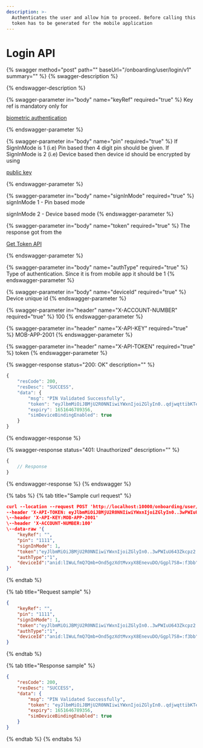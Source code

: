 ```yaml
---
description: >-
  Authenticates the user and allow him to proceed. Before calling this API, New
  token has to be generated for the mobile application
---
```


# Login API

{% swagger method="post" path="" baseUrl="<domain>/onboarding/user/login/v1" summary="" %}
{% swagger-description %}

{% endswagger-description %}

{% swagger-parameter in="body" name="keyRef" required="true" %}
Key ref is mandatory only for 

[biometric authentication](../biometric-authentication/public-key-api.md)


{% endswagger-parameter %}

{% swagger-parameter in="body" name="pin" required="true" %}
If SignInMode is 1 (i.e) Pin based then 4 digit pin should be given. If SignInMode is 2 (i.e) Device based then device id should be encrypted by using

[ public key](../biometric-authentication/public-key-api.md)


{% endswagger-parameter %}

{% swagger-parameter in="body" name="signInMode" required="true" %}
signInMode 1 - Pin based mode

signInMode 2 - Device based mode
{% endswagger-parameter %}

{% swagger-parameter in="body" name="token" required="true" %}
The response got from the 

[Get Token API](../../../../../market-place/api-specification/get-token-api.md)


{% endswagger-parameter %}

{% swagger-parameter in="body" name="authType" required="true" %}
Type of authentication. Since it is from mobile app it should be 1
{% endswagger-parameter %}

{% swagger-parameter in="body" name="deviceId" required="true" %}
Device unique id
{% endswagger-parameter %}

{% swagger-parameter in="header" name="X-ACCOUNT-NUMBER" required="true" %}
100
{% endswagger-parameter %}

{% swagger-parameter in="header" name="X-API-KEY" required="true" %}
MOB-APP-2001
{% endswagger-parameter %}

{% swagger-parameter in="header" name="X-API-TOKEN" required="true" %}
token
{% endswagger-parameter %}

{% swagger-response status="200: OK" description="" %}
```javascript
{
    "resCode": 200,
    "resDesc": "SUCCESS",
    "data": {
        "msg": "PIN Validated Successfully",
        "token": "eyJlbmMiOiJBMjU2R0NNIiwiYWxnIjoiZGlyIn0..qdjwqttibKTehymt.yIZ6bqDiURUB5FOVgrQolK7NxWNfJK5dYd7y4-GYs6fZ90t59_LZ75smtFzfytu1R7TLyWJ-JzCcg1wtFfwkCMXOEX4K_tK1dMmJGoaTBhgAC4DIbtrugursET4w8XpPtK0VioFgkN36n9ik1VFE3pHiElaa7BzFhOK_EFZWccRVN8ca8DK6rruXCr2lO-beDW7dkiBT02m2BKtcP_DaHORm4bxKOjsaLVuiygqMtlOrBUy0MzXqpcIvnw3uGjjkSgJKwQ._j16sEG2vYxYaOm_CJ4LLw",
        "expiry": 1651646789356,
        "simDeviceBindingEnabled": true
    }
}
```
{% endswagger-response %}

{% swagger-response status="401: Unauthorized" description="" %}
```javascript
{
    // Response
}
```
{% endswagger-response %}
{% endswagger %}

{% tabs %}
{% tab title="Sample curl request" %}
```json
curl --location --request POST 'http://localhost:10000/onboarding/user/login/v1' \
--header 'X-API-TOKEN: eyJlbmMiOiJBMjU2R0NNIiwiYWxnIjoiZGlyIn0..3wPWIuU643Zkcpz2.BizUuyXgPHzuuFf0w8dhaHV9eFi6IFVTNZrExqtRfIqQJsOYN_C4eNCPU_mdF55czLcWw7lrUHYtIAdGEZMuALer4GFp3pqrTQgACNbRnTSMZJgCVLxCVEpoyMATxN0Bf6U4afeHGbNFmUx5MI_8osFvKIYA6u8thb2OF0SiJBlwuBcNhzhQ_T2rJ5bY10A9xUlU4eUoDaBKjg.-n-LFTVxXNbg9_qh5vy4og'
\--header 'X-API-KEY:MOB-APP-2001'
\--header 'X-ACCOUNT-NUMBER:100'
\--data-raw '{
    "keyRef": "",
    "pin": "1111",
    "signInMode": 1,
    "token":"eyJlbmMiOiJBMjU2R0NNIiwiYWxnIjoiZGlyIn0..3wPWIuU643Zkcpz2.BizUuyXgPHzuuFf0w8dhaHV9eFi6IFVTNZrExqtRfIqQJsOYN_C4eNCPU_mdF55czLcWw7lrUHYtIAdGEZMuALer4GFp3pqrTQgACNbRnTSMZJgCVLxCVEpoyMATxN0Bf6U4afeHGbNFmUx5MI_8osFvKIYA6u8thb2OF0SiJBlwuBcNhzhQ_T2rJ5bY10A9xUlU4eUoDaBKjg.-n-LFTVxXNbg9_qh5vy4og",
    "authType":"1",
    "deviceId":"anid:lIWuLfmQ7Qmb+Ond5gzXdtMvxyX8EnevuDO/Ggpl7S8=:f3bb"
}'
```
{% endtab %}

{% tab title="Request sample" %}
```json
{
    "keyRef": "",
    "pin": "1111",
    "signInMode": 1,
    "token":"eyJlbmMiOiJBMjU2R0NNIiwiYWxnIjoiZGlyIn0..3wPWIuU643Zkcpz2.BizUuyXgPHzuuFf0w8dhaHV9eFi6IFVTNZrExqtRfIqQJsOYN_C4eNCPU_mdF55czLcWw7lrUHYtIAdGEZMuALer4GFp3pqrTQgACNbRnTSMZJgCVLxCVEpoyMATxN0Bf6U4afeHGbNFmUx5MI_8osFvKIYA6u8thb2OF0SiJBlwuBcNhzhQ_T2rJ5bY10A9xUlU4eUoDaBKjg.-n-LFTVxXNbg9_qh5vy4og",
    "authType":"1",
    "deviceId":"anid:lIWuLfmQ7Qmb+Ond5gzXdtMvxyX8EnevuDO/Ggpl7S8=:f3bb"
}
```
{% endtab %}

{% tab title="Response sample" %}
```json
{
    "resCode": 200,
    "resDesc": "SUCCESS",
    "data": {
        "msg": "PIN Validated Successfully",
        "token": "eyJlbmMiOiJBMjU2R0NNIiwiYWxnIjoiZGlyIn0..qdjwqttibKTehymt.yIZ6bqDiURUB5FOVgrQolK7NxWNfJK5dYd7y4-GYs6fZ90t59_LZ75smtFzfytu1R7TLyWJ-JzCcg1wtFfwkCMXOEX4K_tK1dMmJGoaTBhgAC4DIbtrugursET4w8XpPtK0VioFgkN36n9ik1VFE3pHiElaa7BzFhOK_EFZWccRVN8ca8DK6rruXCr2lO-beDW7dkiBT02m2BKtcP_DaHORm4bxKOjsaLVuiygqMtlOrBUy0MzXqpcIvnw3uGjjkSgJKwQ._j16sEG2vYxYaOm_CJ4LLw",
        "expiry": 1651646789356,
        "simDeviceBindingEnabled": true
    }
}
```
{% endtab %}
{% endtabs %}
